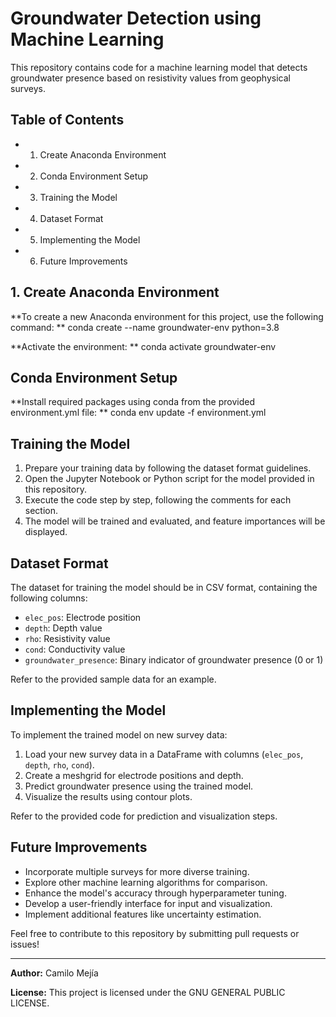 # Groundwater Detection using Machine Learning

This repository contains code for a machine learning model that detects groundwater presence based on resistivity values from geophysical surveys.

## Table of Contents

- 1. Create Anaconda Environment
- 2. Conda Environment Setup
- 3. Training the Model
- 4. Dataset Format
- 5. Implementing the Model
- 6. Future Improvements

## 1. Create Anaconda Environment

**To create a new Anaconda environment for this project, use the following command:
**
conda create --name groundwater-env python=3.8

**Activate the environment:
**
conda activate groundwater-env


## Conda Environment Setup

**Install required packages using conda from the provided environment.yml file:
**
conda env update -f environment.yml


## Training the Model

1. Prepare your training data by following the dataset format guidelines.
2. Open the Jupyter Notebook or Python script for the model provided in this repository.
3. Execute the code step by step, following the comments for each section.
4. The model will be trained and evaluated, and feature importances will be displayed.

## Dataset Format

The dataset for training the model should be in CSV format, containing the following columns:

- `elec_pos`: Electrode position
- `depth`: Depth value
- `rho`: Resistivity value
- `cond`: Conductivity value
- `groundwater_presence`: Binary indicator of groundwater presence (0 or 1)

Refer to the provided sample data for an example.

## Implementing the Model

To implement the trained model on new survey data:

1. Load your new survey data in a DataFrame with columns (`elec_pos`, `depth`, `rho`, `cond`).
2. Create a meshgrid for electrode positions and depth.
3. Predict groundwater presence using the trained model.
4. Visualize the results using contour plots.

Refer to the provided code for prediction and visualization steps.

## Future Improvements

- Incorporate multiple surveys for more diverse training.
- Explore other machine learning algorithms for comparison.
- Enhance the model's accuracy through hyperparameter tuning.
- Develop a user-friendly interface for input and visualization.
- Implement additional features like uncertainty estimation.

Feel free to contribute to this repository by submitting pull requests or issues!

---

**Author:** Camilo Mejía

**License:** This project is licensed under the GNU GENERAL PUBLIC LICENSE.
